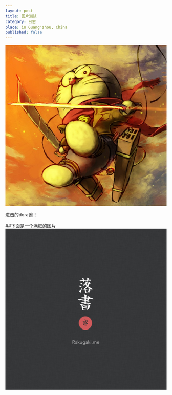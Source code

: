 ```yaml
---
layout: post
title: 图片测试
category: 日志
place: in Guang'zhou, China
published: false
---
```

<img class="" src="/assets/blog-images/2015/1/dora.jpg" >

<div class="tip"><p>进击的dora酱！</p></div>



##下面是一个满框的图片
<img class="full-width" src="/assets/blog-images/2015/1/rakugaki.jpg" >